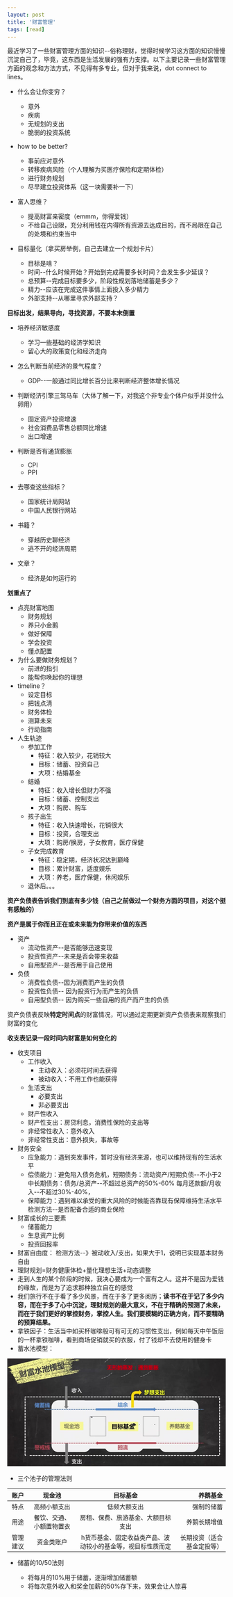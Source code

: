 ```yaml
---
layout: post
title: '财富管理'
tags: [read]
---
```




最近学习了一些财富管理方面的知识--俗称理财，觉得时候学习这方面的知识慢慢沉淀自己了，毕竟，这东西是生活发展的强有力支撑。以下主要记录一些财富管理方面的观念和方法方式，不见得有多专业，但对于我来说，dot connect to lines。

- 什么会让你变穷？
  - 意外
  - 疾病
  - 无规划的支出
  - 脆弱的投资系统
- how to be better?
  - 事前应对意外
  - 转移疾病风险（个人理解为买医疗保险和定期体检）
  - 进行财务规划
  - 尽早建立投资体系（这一块需要补一下）

- 富人思维？
  - 提高财富亲密度（emmm，你得爱钱）
  - 不给自己设限，充分利用钱在内得所有资源去达成目的，而不局限在自己的处境和约束当中
- 目标量化（拿买房举例，自己去建立一个规划卡片）
  - 目标是啥？
  - 时间--什么时候开始？开始到完成需要多长时间？会发生多少延误？
  - 总预算--完成目标要多少，阶段性规划落地储蓄是多少？
  - 精力--应该在完成这件事情上面投入多少精力
  - 外部支持--从哪里寻求外部支持？

**目标出发，结果导向，寻找资源，不要本末倒置**

- 培养经济敏感度
  - 学习一些基础的经济学知识
  - 留心大的政策变化和经济走向
- 怎么判断当前经济的景气程度？
  - GDP--一般通过同比增长百分比来判断经济整体增长情况
- 判断经济引擎三驾马车（大体了解一下，对我这个非专业个体户似乎并没什么卵用）
  - 固定资产投资增速
  - 社会消费品零售总额同比增速
  - 出口增速

- 判断是否有通货膨胀
  - CPI
  - PPI
- 去哪查这些指标？
  - 国家统计局网站
  - 中国人民银行网站
- 书籍？
  - 穿越历史聊经济
  - 逃不开的经济周期
- 文章？
  - 经济是如何运行的

**划重点了**

- 点亮财富地图
  - 财务规划
  - 养只小金鹅
  - 做好保障
  - 学会投资
  - 懂点配置
- 为什么要做财务规划？
  - 前进的指引
  - 能帮你唤起你的理想
- timeline？
  - 设定目标
  - 把钱点清
  - 财务体检
  - 测算未来
  - 行动指南
- 人生轨迹
  - 参加工作
    - 特征：收入较少，花销较大
    - 目标：储蓄、投资自己
    - 大项：结婚基金
  - 结婚
    - 特征：收入增长但财力不强
    - 目标：储蓄、控制支出
    - 大项：购房、购车
  - 孩子出生
    - 特征：收入快速增长，花销很大
    - 目标：投资，合理支出
    - 大项：购房/换房，子女教育，医疗保健
  - 子女完成教育
    - 特征：稳定期，经济状况达到巅峰
    - 目标：累计财富，适度娱乐
    - 大项：养老，医疗保健，休闲娱乐
  - 退休后。。。

**资产负债表告诉我们到底有多少钱（自己之前做过一个财务方面的项目，对这个挺有感触的）**

**资产是属于你而且正在或未来能为你带来价值的东西**

- 资产
  - 流动性资产--是否能够迅速变现
  - 投资性资产--未来是否会带来收益
  - 自用型资产--是否用于自己使用
- 负债
  - 消费性负债--因为消费而产生的负债
  - 投资性负债-- 因为投资行为而产生的负债
  - 自用型负债-- 因为购买一些自用的资产而产生的负债

资产负债表反映**特定时间点**的财富情况，可以通过定期更新资产负债表来观察我们财富的变化

**收支表记录一段时间内财富是如何变化的**

- 收支项目
  - 工作收入
    - 主动收入：必须花时间去获得
    - 被动收入：不用工作也能获得
  - 生活支出
    - 必要支出
    - 非必要支出
  - 财产性收入
  - 财产性支出：房贷利息，消费性保险的支出等
  - 非经常性收入：意外收入
  - 非经常性支出：意外损失，事故等
- 财务安全
  - 应急能力：遇到突发事件，暂时没有经济来源，也可以维持现有的生活水平
  - 偿债能力：避免陷入债务危机，短期债务：流动资产/短期负债--不小于2  中长期债务：债务/总资产--不超过总资产的50%-60%  每月还款额/月收入--不超过30%-40%，
  - 保障能力：遇到难以承受的重大风险的时候能否靠现有保障维持生活水平  检测方法--是否配备合适的商业保险
- 财富成长的三要素
  - 储蓄能力
  - 生息资产比例
  - 投资回报率
- 财富自由度： 检测方法--》被动收入/支出，如果大于1，说明已实现基本财务自由
- 理财规划=财务健康体检+量化理想生活+动态调整
- 走到人生的某个阶段的时候，我决心要成为一个富有之人。这并不是因为爱钱的缘故，而是为了追求那种独立自在的感觉
- 我们旅行不在于看了多少风景，而在于多了更多阅历；**读书不在于记了多少内容，而在于多了心中沉淀，理财规划的最大意义，不在于精确的预测了未来，而在于我们更好的掌控财务，掌控人生。我们要模糊的正确方向，而不要精确的预算结果。**
- 拿铁因子：生活当中如买杯咖啡般可有可无的习惯性支出，例如每天中午饭后的一杯拿铁咖啡，看到商场促销就买的衣服，付了钱却不去使用的健身卡
- 蓄水池模型：

![](../images/蓄水池模型.PNG)

- 三个池子的管理法则

|   账户   |          现金池          |                          目标基金                           |                   养鹅基金 |
| :------: | :----------------------: | :---------------------------------------------------------: | -------------------------: |
|   特点   |       高频小额支出       |                        低频大额支出                         |                 强制的储蓄 |
|   用途   | 餐饮、交通、小额置物置衣 |             房租、保费、旅游基金、大额目标支出              |               养鹅长期增值 |
| 管理建议 |        资金类账户        | h货币基金、固定收益类产品、波动较小的基金等，视目标性质而定 | 长期投资（适合基金定投等） |

- 储蓄的10/50法则

  - 将每月的10%用于储蓄，逐渐增加储蓄额
  - 将每次意外收入和奖金加薪的50%存下来，效果会让人惊喜
